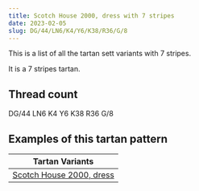 ```yaml
---
title: Scotch House 2000, dress with 7 stripes
date: 2023-02-05
slug: DG/44/LN6/K4/Y6/K38/R36/G/8
---
```

This is a list of all the tartan sett variants with 7 stripes.

It is a 7 stripes tartan.


## Thread count
DG/44 LN6 K4 Y6 K38 R36 G/8

## Examples of this tartan pattern

| Tartan Variants |
|---------------|
| [Scotch House 2000, dress](/variants/dg/44/ln6/k4/y6/k38/r36/g/8-dg004010-g30a010-k000000-lne0e0e0-rc00000-yf0c000)||
